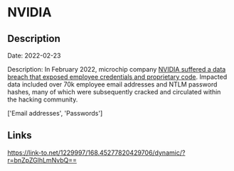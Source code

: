 # NVIDIA

## Description

Date: 2022-02-23

Description:
In February 2022, microchip company <a href="https://www.zdnet.com/article/nvidia-says-employee-credentials-proprietary-information-stolen-during-cyberattack/" target="_blank" rel="noopener">NVIDIA suffered a data breach that exposed employee credentials and proprietary code</a>. Impacted data included over 70k employee email addresses and NTLM password hashes, many of which were subsequently cracked and circulated within the hacking community.


['Email addresses', 'Passwords']

## Links

https://link-to.net/1229997/168.45277820429706/dynamic/?r=bnZpZGlhLmNvbQ==